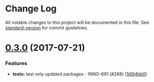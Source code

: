 # Change Log

All notable changes to this project will be documented in this file.
See [standard-version](https://github.com/conventional-changelog/standard-version) for commit guidelines.

<a name="0.3.0"></a>
# [0.3.0](https://github.com/ec-europa/europa-component-library/compare/@ec-europa/ecl-colors@0.2.1...@ec-europa/ecl-colors@0.3.0) (2017-07-21)


### Features

* **tests:** test only updated packages - INNO-691 (#268) ([5694bb0](https://github.com/ec-europa/europa-component-library/commit/5694bb0))
